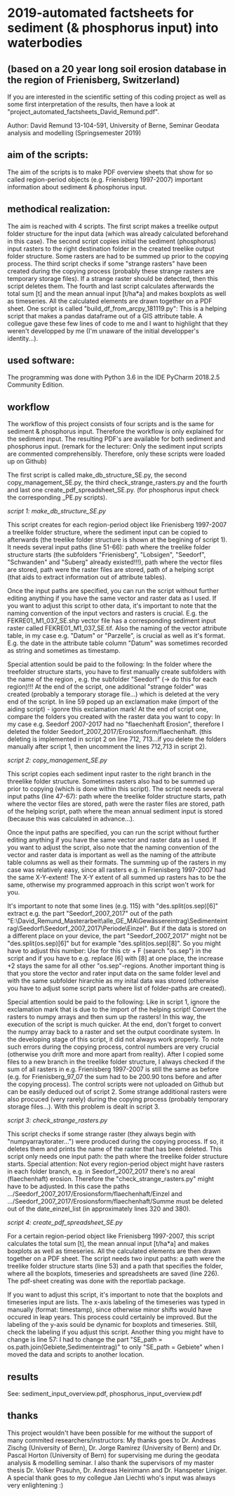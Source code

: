 # 2019-automated factsheets for sediment (& phosphorus input) into waterbodies
## (based on a 20 year long soil erosion database in the region of Frienisberg, Switzerland)
If you are interested in the scientific setting of this coding project as well as some first interpretation of the results, then have a look at "project_automated_factsheets_David_Remund.pdf".

Author: David Remund 13-104-591, University of Berne, Seminar Geodata analysis and modelling (Springsemester 2019)

## aim of the scripts:

The aim of the scripts is to make PDF overview sheets that show for so called region-period objects (e.g. Frienisberg 1997-2007) important information about sediment & phosphorus input.

## methodical realization:

The aim is reached with 4 scripts. The first script makes a treelike output folder structure for the input data (which was already calculated beforehand in this case). The second script copies initial the sediment (phosphorus) input rasters to the right destination folder in the created treelike output folder structure. Some rasters are had to be summed up prior to the copying process. The third script checks if some "strange rasters" have been created during the copying process (probably these strange rasters are temporary storage files). If a strange raster should be detected, then this script deletes them. The fourth and last script calculates afterwards the total sum [t] and the mean annual input [t/ha*a] and makes boxplots as well as timeseries. All the calculated elements are drawn together on a PDF sheet.
One script is called "build_df_from_arcpy_181119.py": This is a helping script that makes a pandas dataframe out of a GIS attribute table. A collegue gave these few lines of code to me and I want to highlight that they weren't developped by me (I'm unaware of the initial developper's identity...).

## used software:

The programming was done with Python 3.6 in the IDE PyCharm 2018.2.5 Community Edition.

## workflow

The workflow of this project consists of four scripts and is the same for sediment & phosphorus input. Therefore the workflow is only explained for the sediment input. The resulting PDF's are available for both sediment and phosphorus input.
(remark for the lecturer: Only the sediment input scripts are commented comprehensibly. Therefore, only these scripts were loaded up on Github)

The first script is called make_db_structure_SE.py, the second copy_management_SE.py, the third check_strange_rasters.py and the fourth and last one create_pdf_spreadsheet_SE.py. (for phosphorus input check the corresponding _PE.py scripts). 

*script 1: make_db_structure_SE.py*

This script creates for each region-period object like Frienisberg 1997-2007 a treelike folder structure, where the sediment input can be copied to afterwards (the treelike folder structure is shown at the begining of script 1). It needs several input paths (line 51-66): path where the treelike folder structure starts (the subfolders "Frienisberg", "Lobsigen", "Seedorf", "Schwanden" and "Suberg" already existed!!!), path where the vector files are stored, path were the raster files are stored, path of a helping script (that aids to extract information out of attribute tables).

Once the input paths are specified, you can run the script without further editing anything if you have the same vector and raster data as I used. If you want to adjust this script to other data, it's important to note that the naming convention of the input vectors and rasters is crucial. E.g. the FEKRE01_M1_037_SE.shp vector file has a corresponding sediment input raster called FEKRE01_M1_037_SE.tif. Also the naming of the vector attribute table, in my case e.g. "Datum" or "Parzelle", is crucial as well as it's format. E.g. the date in the attribute table column "Datum" was sometimes recorded as string and sometimes as timestamp. 

Special attention sould be paid to the following: In the folder where the treefolder structure starts, you have to first manually create subfolders with the name of the region , e.g. the subfolder "Seedorf" (-> do this for each region)!!! At the end of the script, one additional "strange folder" was created (probably a temporary storage file...) which is deleted at the very end of the script. In line 59 poped up an exclamation make (import of the aiding script) - igonre this exclamation mark!
At the end of script one, compare the folders you created with the raster data you want to copy: In my case e.g. Seedorf 2007-2017 had no "flaechenhaft Erosion", therefore I deleted the folder Seedorf_2007_2017/Erosionsform/flaechenhaft. (this deleting is implemented in script 2 on line 712, 713...if you delete the folders manually after script 1, then uncomment the lines 712,713 in script 2).


*script 2: copy_management_SE.py*

This script copies each sediment input raster to the right branch in the threelike folder structure. Sometimes rasters also had to be summed up prior to copying (which is done within this script). The script needs several input paths (line 47-67): path where the treelike folder structure starts, path where the vector files are stored, path were the raster files are stored, path of the helping script, path where the mean annual sediment input is stored (because this was calculated in advance…).

Once the input paths are specified, you can run the script without further editing anything if you have the same vector and raster data as I used. If you want to adjust the script, also note that the naming convention of the vector and raster data is important as well as the naming of the attribute table columns as well as their formats. The summing up of the rasters in my case was relatively easy, since all rasters e.g. in Frienisberg 1997-2007 had the same X-Y-extent! The X-Y extent of all summed up rasters has to be the same, otherwise my programmed approach in this script won't work for you. 

It's important to note that some lines (e.g. 115) with "des.split(os.sep)[6]" extract e.g. the part "Seedorf_2007_2017" out of the path "E:\\David_Remund_Masterarbeit\\alle_GE_MA\\Gewässereintrag\\Sedimenteintrag\\Seedorf\\Seedorf_2007_2017\\Periode\\Einzel". But if the data is stored on a different place on your device, the part "Seedorf_2007_2017" might not be "des.split(os.sep)[6]" but for example "des.split(os.sep)[8]". So you might have to adjust this number: Use for this ctr + F (search "os.sep") in the script and if you have to e.g. replace [6] with [8] at one place, the increase +2 stays the same for all other "os.sep"-regions.
Another important thing is that you store the vector and rater input data on the same folder level and with the same subfolder hirarchie as my inital data was stored (otherwise you have to adjust some script parts where list of folder-paths are created).

Special attention sould be paid to the following: Like in script 1, ignore the exclamation mark that is due to the import of the helping script! Convert the rasters to numpy arrays and then sum up the rasters! In this way, the execution of the script is much quicker. At the end, don't forget to convert the numpy array back to a raster and set the output coordinate system. In the developing stage of this script, it did not always work properly. To note such errors during the copying process, control numbers are very crucial (otherwise you drift more and more apart from reality). After I copied some files to a new branch in the treelike folder structure, I always checked if the sum of all rasters in e.g. Frienisberg 1997-2007 is still the same as before (e.g. for Frienisberg_97_07	the sum had to be 200.90 tons before and after the copying process). The control scripts were not uploaded on Github but can be easily deduced out of script 2. Some strange additional rasters were also procuced (very rarely) during the copying process (probably temporary storage files...). With this problem is dealt in script 3.

*script 3: check_strange_rasters.py*

This script checks if some strange raster (they always begin with "numpyarraytorater...") were produced during the copying process. If so, it deletes them and prints the name of the raster that has been deleted. This script only needs one input path: the path where the treelike folder structure starts.
Special attention: Not every region-period object might have rasters in each folder branch, e.g. in Seedorf_2007_2017 there's no areal  (flaechenhaft) erosion. Therefore the "check_strange_rasters.py" might have to be adjusted. In this case the paths .../Seedorf_2007_2017/Erosionsform/flaechenhaft/Einzel and .../Seedorf_2007_2017/Erosionsform/flaechenhaft/Summe must be deleted out of the date_einzel_list (in approximately lines 320 and 380).

*script 4: create_pdf_spreadsheet_SE.py*

For a certain region-period object like Frienisberg 1997-2007, this script calculates the total sum [t], the mean annual input [t/ha*a] and makes boxplots as well as timeseries. All the calculated elements are then drawn together on a PDF sheet. The script needs two input paths: a path were the treelike folder structure starts (line 53) and a path that specifies the folder, where all the boxplots, timeseries and spreadsheets are saved (line 226). The pdf-sheet creating was done with the reportlab package.

If you want to adjust this script, it's important to note that the boxplots and timeseries input are lists. The x-axis labeling of the timeseries was typed in manually (format: timestamp), since otherwise minor shifts would have occured in leap years. This process could certainly be improved. But the labeling of the y-axis sould be dynamic for boxplots and timeseries. Still, check the labeling if you adjust this script. Another thing you might have to change is line 57: I had to change the part "SE_path = os.path.join(Gebiete,Sedimenteintrag)" to only "SE_path = Gebiete" when I moved the data and scripts to another location.

## results

See: sediment_input_overview.pdf, phosphorus_input_overview.pdf

## thanks

This project wouldn't have been possible for me without the support of many commited researchers/instructors: My thanks goes to Dr. Andreas Zischg (University of Bern), Dr. Jorge Ramirez (University of Bern) and Dr. Pascal Horton (University of Bern) for supervising me during the geodata analysis & modelling seminar. I also thank the supervisors of my master thesis Dr. Volker Prasuhn, Dr. Andreas Heinimann and Dr. Hanspeter Liniger. A special thank goes to my collegue Jan Liechti who's input was always very enlightening :)




